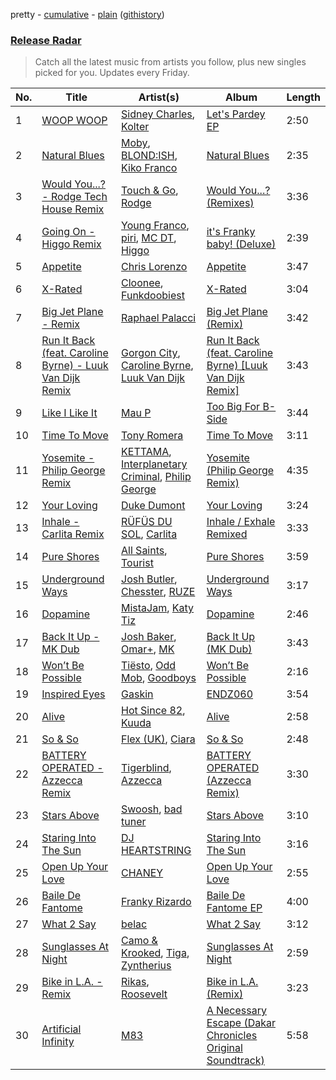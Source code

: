 pretty - [cumulative](/playlists/cumulative/Release%20Radar.md) - [plain](/playlists/plain/37i9dQZEVXbsudmxBFKW7G) ([githistory](https://github.githistory.xyz/vitokorn/spotify-playlist-archive/blob/master/playlists/plain/37i9dQZEVXbsudmxBFKW7G))
### [Release Radar](https://open.spotify.com/playlist/37i9dQZEVXbsudmxBFKW7G)

> Catch all the latest music from artists you follow, plus new singles picked for you. Updates every Friday.

| No. | Title | Artist(s) | Album | Length |
|---|---|---|---|---|
| 1 | [WOOP WOOP](https://open.spotify.com/track/1FFm13AYeb7253SEmjBjvP) | [Sidney Charles](https://open.spotify.com/artist/0J6ZEXmLQfZMeHBoa4JZTH), [Kolter](https://open.spotify.com/artist/2Invsp3HSrAeJy4u7Retry) | [Let's Pardey EP](https://open.spotify.com/album/2t0mh1tAUXkpC1WOnkxhsi) | 2:50 |
| 2 | [Natural Blues](https://open.spotify.com/track/0YMP9iIN0kPO3kp7pnxZpB) | [Moby](https://open.spotify.com/artist/3OsRAKCvk37zwYcnzRf5XF), [BLOND:ISH](https://open.spotify.com/artist/6zsJjoCtL1WByG0VsuFWzR), [Kiko Franco](https://open.spotify.com/artist/3SNKZ8uTQoSyMsUNqNBOD2) | [Natural Blues](https://open.spotify.com/album/1Il6vUKaKu9dwdxWSvtoSC) | 2:35 |
| 3 | [Would You...? - Rodge Tech House Remix](https://open.spotify.com/track/04q1UWNQ4QE3VtStzRgxsA) | [Touch & Go](https://open.spotify.com/artist/6g4QFMHc4H90YskTtuVItO), [Rodge](https://open.spotify.com/artist/3F9PS1VPIjbbkQyYZCZDDG) | [Would You...? (Remixes)](https://open.spotify.com/album/3JJIjeKQsHmERHq3N5BFAw) | 3:36 |
| 4 | [Going On - Higgo Remix](https://open.spotify.com/track/3bCESDRqQk0a32LyxYd1lI) | [Young Franco](https://open.spotify.com/artist/6mK0vAO13gT8jWYANyoXAl), [piri](https://open.spotify.com/artist/4DpmPt7gfAAq7WEx0E1X8s), [MC DT](https://open.spotify.com/artist/4cHj4iJzUsjzbEbZLuojl6), [Higgo](https://open.spotify.com/artist/0f1qSxprIDtLaJfIaEJb64) | [it's Franky baby! (Deluxe)](https://open.spotify.com/album/6YJv1Ppcj1xKkkWPg1xmEq) | 2:39 |
| 5 | [Appetite](https://open.spotify.com/track/6zldvnVMC25b4uliSKO9Lz) | [Chris Lorenzo](https://open.spotify.com/artist/7tm9Tuc70geXOOyKhtZHIj) | [Appetite](https://open.spotify.com/album/2AJlggZjfH2vz79q6bSplo) | 3:47 |
| 6 | [X-Rated](https://open.spotify.com/track/2vFabIc6h3F6GiZCsxq8zw) | [Cloonee](https://open.spotify.com/artist/7MdlXmq2HViAJWo9cf30sR), [Funkdoobiest](https://open.spotify.com/artist/0pbj7bsLCiQ5f8P9mFnuPN) | [X-Rated](https://open.spotify.com/album/64a4S0L82vMJcOppgnYxmo) | 3:04 |
| 7 | [Big Jet Plane - Remix](https://open.spotify.com/track/0Zkot50at1UYIFrGbSFTJb) | [Raphael Palacci](https://open.spotify.com/artist/6wj2SK1cy0hNOAdL72U0Av) | [Big Jet Plane (Remix)](https://open.spotify.com/album/13YnzMO6paFhrFCrbPhXcA) | 3:42 |
| 8 | [Run It Back (feat. Caroline Byrne) - Luuk Van Dijk Remix](https://open.spotify.com/track/3cgrpsnHx32BCp9UUwwXaT) | [Gorgon City](https://open.spotify.com/artist/4VNQWV2y1E97Eqo2D5UTjx), [Caroline Byrne](https://open.spotify.com/artist/2tVd9Bpt5Li9UsmKwhJ1nG), [Luuk Van Dijk](https://open.spotify.com/artist/1KFfk3NtblIJtGEqyiR31t) | [Run It Back (feat. Caroline Byrne) [Luuk Van Dijk Remix]](https://open.spotify.com/album/62TsElPolvmdNVjZacqNzL) | 3:43 |
| 9 | [Like I Like It](https://open.spotify.com/track/6vLKVWEuOCQAWEaHv2yknm) | [Mau P](https://open.spotify.com/artist/0w1sbtZVQoK6GzV4A4OkCv) | [Too Big For B-Side](https://open.spotify.com/album/5jtv44Kb5NZmbRDfpCTIWE) | 3:44 |
| 10 | [Time To Move](https://open.spotify.com/track/7Jx9lbS4f4uUfHtDJLjRQz) | [Tony Romera](https://open.spotify.com/artist/7GQsOji7pfixzkLt63awo5) | [Time To Move](https://open.spotify.com/album/5egmcXngQYxEeLSgqvYYbu) | 3:11 |
| 11 | [Yosemite - Philip George Remix](https://open.spotify.com/track/7Ix1YfRHAELxNIFqkzQdWl) | [KETTAMA](https://open.spotify.com/artist/3an9rnsXKPCAMlZgH4A0n4), [Interplanetary Criminal](https://open.spotify.com/artist/6uJ51uV5rYzu1MJkC4CceI), [Philip George](https://open.spotify.com/artist/0Q9slhIaEgg190iG8udYIV) | [Yosemite (Philip George Remix)](https://open.spotify.com/album/3ICO7iCL1VhEtbt4fSJ46Y) | 4:35 |
| 12 | [Your Loving](https://open.spotify.com/track/1HuDcH1KECyj1aCHub4D4G) | [Duke Dumont](https://open.spotify.com/artist/61lyPtntblHJvA7FMMhi7E) | [Your Loving](https://open.spotify.com/album/3D2oyrCFxJyoKpBhlyueHK) | 3:24 |
| 13 | [Inhale - Carlita Remix](https://open.spotify.com/track/1f1ew2QvBiLvV7x9DKaEYl) | [RÜFÜS DU SOL](https://open.spotify.com/artist/5Pb27ujIyYb33zBqVysBkj), [Carlita](https://open.spotify.com/artist/1GVbOnrND8b3eh2JZ4opw8) | [Inhale / Exhale Remixed](https://open.spotify.com/album/1Dh0p4T4xkmUuTFI1QViss) | 3:33 |
| 14 | [Pure Shores](https://open.spotify.com/track/1qLEtiVIMaYmUOeGJUSoPQ) | [All Saints](https://open.spotify.com/artist/5TDVKqW9uhqGjwwwKGuma4), [Tourist](https://open.spotify.com/artist/2ABBMkcUeM9hdpimo86mo6) | [Pure Shores](https://open.spotify.com/album/2ExKBieLvOEDmm3gjlTGn2) | 3:59 |
| 15 | [Underground Ways](https://open.spotify.com/track/3gdGg8aoZ0rVStKAOSCPff) | [Josh Butler](https://open.spotify.com/artist/0EAlTKO2HfATH766bVH1rX), [Chesster](https://open.spotify.com/artist/6YCbSjTwizmHBUBNjaqXlj), [RUZE](https://open.spotify.com/artist/4UDibtvT2aaea2hEB3O3PP) | [Underground Ways](https://open.spotify.com/album/2Ygx3tuwzLxSL5nWFZoIeI) | 3:17 |
| 16 | [Dopamine](https://open.spotify.com/track/6M6lR8RBlwilhEjV0y5SeX) | [MistaJam](https://open.spotify.com/artist/3qi5fhSI6aUecvRN0XqIJ2), [Katy Tiz](https://open.spotify.com/artist/2E19mfEFhCr6UgZUYJGOEW) | [Dopamine](https://open.spotify.com/album/2qnXtwurDlbIU19veR9Cei) | 2:46 |
| 17 | [Back It Up - MK Dub](https://open.spotify.com/track/47m3vCH9EJSzOexcpExxjG) | [Josh Baker](https://open.spotify.com/artist/4zf8Awb8y1X9qwL4oiVRd6), [Omar+](https://open.spotify.com/artist/06HO1b1nd4kQzRakdZBTSc), [MK](https://open.spotify.com/artist/1yqxFtPHKcGcv6SXZNdyT9) | [Back It Up (MK Dub)](https://open.spotify.com/album/5jLmnEoJqODBAaSA4tOPw1) | 3:43 |
| 18 | [Won’t Be Possible](https://open.spotify.com/track/20kaCbdgkJRUPniPVZgsoR) | [Tiësto](https://open.spotify.com/artist/2o5jDhtHVPhrJdv3cEQ99Z), [Odd Mob](https://open.spotify.com/artist/4qLwtWhlhyAoQ4S9mSrDW9), [Goodboys](https://open.spotify.com/artist/2nm38smINjms1LtczR0Cei) | [Won’t Be Possible](https://open.spotify.com/album/6AsH075qDhDhjb7S56zY7p) | 2:16 |
| 19 | [Inspired Eyes](https://open.spotify.com/track/47kMaCl8qSn41n9j4RlX78) | [Gaskin](https://open.spotify.com/artist/17uIxPZilMlZt3g31mL4sm) | [ENDZ060](https://open.spotify.com/album/4hslNfLKGV9QaeBQw1E4Yu) | 3:54 |
| 20 | [Alive](https://open.spotify.com/track/3M8s7vURp7yYZF8AngUrWh) | [Hot Since 82](https://open.spotify.com/artist/1tRBmMtER4fGrzrt8O9VpS), [Kuuda](https://open.spotify.com/artist/2aPOSo3CvB3a15zDorFBCh) | [Alive](https://open.spotify.com/album/0pn8kKMj3jinaa3bGwXsTM) | 2:58 |
| 21 | [So & So](https://open.spotify.com/track/44cYxhkVbl6ATgsp2B9VZK) | [Flex (UK)](https://open.spotify.com/artist/2ed1paa4TCZ0C8aLk5xalM), [Ciara](https://open.spotify.com/artist/2NdeV5rLm47xAvogXrYhJX) | [So & So](https://open.spotify.com/album/6APT3J7Qd9Gmz9UJyyVJjq) | 2:48 |
| 22 | [BATTERY OPERATED - Azzecca Remix](https://open.spotify.com/track/2fyQbGoMixllDFc4xxEAcR) | [Tigerblind](https://open.spotify.com/artist/3Uy3rel4Zw9anDMtPIU9IA), [Azzecca](https://open.spotify.com/artist/2k5DY2QDU3kBi5DX7OQlWj) | [BATTERY OPERATED (Azzecca Remix)](https://open.spotify.com/album/7ErqdcE6inDhDAr8JQ8tGb) | 3:30 |
| 23 | [Stars Above](https://open.spotify.com/track/36vtpWkQyA2wTxkH8taIHg) | [Swoosh](https://open.spotify.com/artist/2WCrtPixyggICoueTKsjjG), [bad tuner](https://open.spotify.com/artist/6a5fdBQLjJqoSGN5gythKm) | [Stars Above](https://open.spotify.com/album/2fg5mQkGQRT3ELk0KZeu6B) | 3:10 |
| 24 | [Staring Into The Sun](https://open.spotify.com/track/4ZyOjIxFyf6UWdERULkFKE) | [DJ HEARTSTRING](https://open.spotify.com/artist/5tcwaJBUyEdxQxvieuQxU7) | [Staring Into The Sun](https://open.spotify.com/album/32fHr60Vpx6iUdl6UovJWH) | 3:16 |
| 25 | [Open Up Your Love](https://open.spotify.com/track/6NcezRFMc5LCivQ55aHBsC) | [CHANEY](https://open.spotify.com/artist/2dUjApyXX9UqIsFGzoHyhX) | [Open Up Your Love](https://open.spotify.com/album/37IFg1rTL2XndcvxoyygZ4) | 2:55 |
| 26 | [Baile De Fantome](https://open.spotify.com/track/0q3HI1pBWomC3MiAEciBkF) | [Franky Rizardo](https://open.spotify.com/artist/2UgphhGSlC9QWgaZWUOCkl) | [Baile De Fantome EP](https://open.spotify.com/album/2nRQyfyyHQL2E69yDNBuWx) | 4:00 |
| 27 | [What 2 Say](https://open.spotify.com/track/6JJGzBznbCEF00yqfnXD9G) | [belac](https://open.spotify.com/artist/2kBo2Anr7eJA3hszGJMQ7D) | [What 2 Say](https://open.spotify.com/album/6brnWpqW4cISK3f0fxX1ys) | 3:12 |
| 28 | [Sunglasses At Night](https://open.spotify.com/track/14tKvbr12aZpKkXFwcDCJw) | [Camo & Krooked](https://open.spotify.com/artist/2N8IPNZTiNo3nj4mreOlHU), [Tiga](https://open.spotify.com/artist/5l9wiTZVfqQTfMDOt0HtwC), [Zyntherius](https://open.spotify.com/artist/5OOeDUipuqJcBKJFEVvrSM) | [Sunglasses At Night](https://open.spotify.com/album/50c9BrqsbHSj0iwoA7FDRl) | 2:59 |
| 29 | [Bike in L.A. - Remix](https://open.spotify.com/track/7b0RdqkZKkSZZDSrnEVZRS) | [Rikas](https://open.spotify.com/artist/3OWO2LOPTl1u6XvJHkwHmd), [Roosevelt](https://open.spotify.com/artist/4AQrqVz6BYwy29iMxcGtx7) | [Bike in L.A. (Remix)](https://open.spotify.com/album/2lkzxdUkdfM6icTQcX0Ecv) | 3:23 |
| 30 | [Artificial Infinity](https://open.spotify.com/track/4zdRT42hpO5OsXAgizZ3xk) | [M83](https://open.spotify.com/artist/63MQldklfxkjYDoUE4Tppz) | [A Necessary Escape (Dakar Chronicles Original Soundtrack)](https://open.spotify.com/album/71nVY2w2jyNpcuE27h4D0D) | 5:58 |